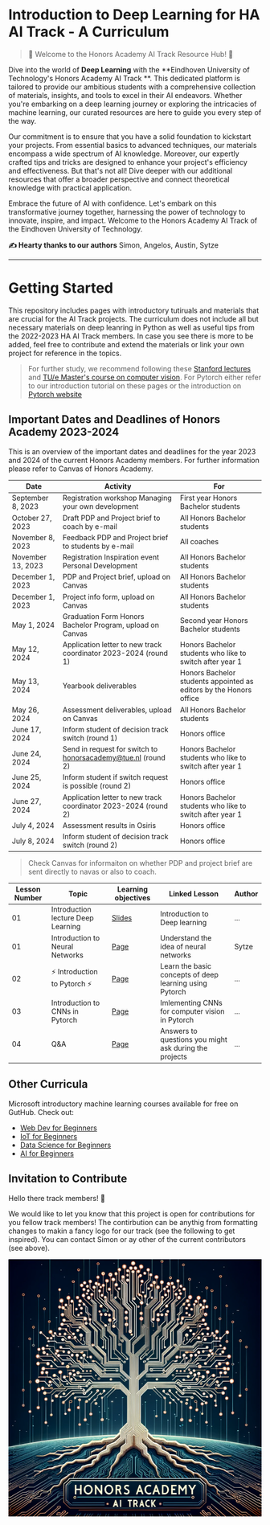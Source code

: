 
# Introduction to Deep Learning for HA AI Track - A Curriculum

> 🤩  Welcome to the Honors Academy AI Track Resource Hub! 🤩

Dive into the world of  **Deep Learning** with the  **Eindhoven University of Technology's Honors Academy AI Track **. This dedicated platform is tailored to provide our ambitious students with a comprehensive collection of materials, insights, and tools to excel in their AI endeavors. Whether you're embarking on a deep learning journey or exploring the intricacies of machine learning, our curated resources are here to guide you every step of the way.

Our commitment is to ensure that you have a solid foundation to kickstart your projects. From essential basics to advanced techniques, our materials encompass a wide spectrum of AI knowledge. Moreover, our expertly crafted tips and tricks are designed to enhance your project's efficiency and effectiveness. But that's not all! Dive deeper with our additional resources that offer a broader perspective and connect theoretical knowledge with practical application.

Embrace the future of AI with confidence. Let's embark on this transformative journey together, harnessing the power of technology to innovate, inspire, and impact. Welcome to the Honors Academy AI Track of the Eindhoven University of Technology.


**✍️ Hearty thanks to our authors** Simon, Angelos, Austin, Sytze


---

# Getting Started

This repository includes pages with introductory tutiruals and materials that are crucial for the AI Track projects.
The curriculum does not include all but necessary materials on deep leanring in Python as well as useful tips from the 2022-2023 HA AI Track members. In case you see there is more to be added, feel free to contribute and extend the materials or link your own project for reference in the topics. 

> For further study, we recommend following these [Stanford lectures](https://www.youtube.com/watch?v=vT1JzLTH4G4&list=PLf7L7Kg8_FNxHATtLwDceyh72QQL9pvpQ&index=1) and [TU/e Master's course on computer vision](http://vca.ele.tue.nl/C418-V3-Convolutional-neural-networks-for-computer-vision.html). For Pytorch either refer to our introduction tutorial on these pages or the introduction on [Pytorch website](https://pytorch.org/tutorials/beginner/deep_learning_60min_blitz.html)




## Important Dates and Deadlines of Honors Academy 2023-2024

This is an overview of the important dates and deadlines for the year 2023 and 2024 of the current Honors Academy members. For further information please refer to Canvas of Honors Academy.

| Date               | Activity                                                                                                          | For                                                               |
|--------------------|-------------------------------------------------------------------------------------------------------------------|-------------------------------------------------------------------|
| September 8, 2023  | Registration workshop Managing your own development                                                                | First year Honors Bachelor students                               |
| October 27, 2023   | Draft PDP and Project brief to coach by e-mail                                                                     | All Honors Bachelor students                                      |
| November 8, 2023   | Feedback PDP and Project brief to students by e-mail                                                               | All coaches                                                       |
| November 13, 2023  | Registration Inspiration event Personal Development                                                                | All Honors Bachelor students                                      |
| December 1, 2023   | PDP and Project brief, upload on Canvas                                                                            | All Honors Bachelor students                                      |
| December 1, 2023   | Project info form, upload on Canvas                                                                                | All Honors Bachelor students                                      |
| May 1, 2024        | Graduation Form Honors Bachelor Program, upload on Canvas                                                          | Second year Honors Bachelor students                              |
| May 12, 2024       | Application letter to new track coordinator 2023-2024 (round 1)                                                   | Honors Bachelor students who like to switch after year 1          |
| May 13, 2024       | Yearbook deliverables                                                                                             | Honors Bachelor students appointed as editors by the Honors office|
| May 26, 2024       | Assessment deliverables, upload on Canvas                                                                          | All Honors Bachelor students                                      |
| June 17, 2024      | Inform student of decision track switch (round 1)                                                                  | Honors office                                                     |
| June 24, 2024      | Send in request for switch to honorsacademy@tue.nl (round 2)                                                       | Honors Bachelor students who like to switch after year 1          |
| June 25, 2024      | Inform student if switch request is possible (round 2)                                                             | Honors office                                                     |
| June 27, 2024      | Application letter to new track coordinator 2023-2024 (round 2)                                                   | Honors Bachelor students who like to switch after year 1          |
| July 4, 2024       | Assessment results in Osiris                                                                                       | Honors office                                                     |
| July 8, 2024       | Inform student of decision track switch (round 2)                                                                  | Honors office                                                     |

> Check Canvas for informaiton on whether PDP and project brief are sent directly to navas or also to coach.




| Lesson Number |     Topic     | Learning objectives     |        Linked Lesson    | Author     |
| ----------- | ---------- | ---------------------- | -------------------- | ---------- |
|      01       |              Introduction lecture Deep Learning               |      [Slides](Convolutional_Neural_Networks_lecture.pdf)       | Introduction to Deep learning                                          |                                             ...                                             |                       Simon Austin Angelos                     |
|      01       |              Introduction to Neural Networks                |      [Page](1-NN/README.md)       | Understand the idea of neural networks                                           |                                             Sytze                                             |                       Sytze                       |
|      02       |              ⚡️ Introduction to Pytorch ⚡️                |      [Page](2-Introduction/README.md)       | Learn the basic concepts of deep learning using Pytorch                                           |                                             ...                                             |                       Simon                       |
|      03       |               Introduction to CNNs in Pytorch                |      [Page](3-CNN/README.md)       | Imlementing CNNs for computer vision in Pytorch                                           |                                             ...                                             |                       Simon                       |
|      04       |               Q&A              |      [Page](4-Q&A/README.md)       |Answers to questions you might ask during the projects                                           |                                             ...                                             |                       Simon                       |




## Other Curricula

Microsoft introductory machine learning courses available for free on GutHub. Check out:

- [Web Dev for Beginners](https://aka.ms/webdev-beginners)
- [IoT for Beginners](https://aka.ms/iot-beginners)
- [Data Science for Beginners](https://aka.ms/datascience-beginners)
- [AI for Beginners](https://aka.ms/ai-beginners)

## Invitation to Contribute

Hello there track members! 👋

We would like to let you know that this project is open for contributions for you fellow track members! The contirbution can be anythig from formatting changes to makin a fancy logo for our track (see the following to get inspired). You can contact Simon or ay other of the current contributors (see above).

<img src="Logo_inspiration.png" width="512" height="512" />


